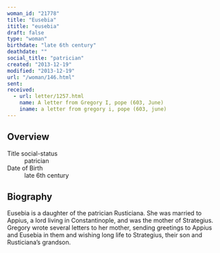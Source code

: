 ```yaml
---
woman_id: "21778"
title: "Eusebia"
ititle: "eusebia"
draft: false
type: "woman"
birthdate: "late 6th century"
deathdate: ""
social_title: "patrician"
created: "2013-12-19"
modified: "2013-12-19"
url: "/woman/146.html"
sent:
received:
  - url: letter/1257.html
    name: A letter from Gregory I, pope (603, June)
    iname: a letter from gregory i, pope (603, june)
---
```

<h2 class="mt-4">Overview</h2><dt>Title social-status</dt><dd>patrician</dd><dt>Date of Birth</dt><dd>late 6th century</dd><h2 class="mt-4">Biography</h2>Eusebia is a daughter of the patrician Rusticiana.  She was married to Appius, a lord living in Constantinople, and was the mother of Strategius.  Gregory wrote several letters to her mother, sending greetings to Appius and Eusebia in them and wishing long life to Strategius, their son and Rusticiana’s grandson. 